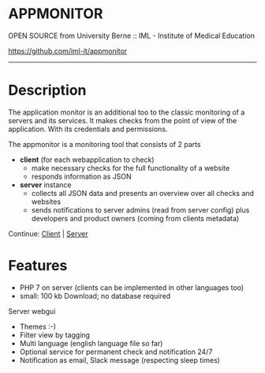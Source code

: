 
# APPMONITOR #

OPEN SOURCE from University Berne :: IML - Institute of Medical Education

https://github.com/iml-it/appmonitor

- - -

# Description #

The application monitor is an additional too to the classic monitoring of a servers and its services. It makes checks from the point of view of the application. With its credentials and permissions.

The appmonitor is a monitoring tool that consists of 2 parts
- **client** (for each webapplication to check)
  - make necessary checks for the full functionality of a website 
  - responds information as JSON
- **server** instance
  - collects all JSON data and presents an overview over all checks and websites
  - sends notifications to server admins (read from server config) plus developers and product owners (coming from clients metadata)


Continue: [Client](client/readme.md) | [Server](server/readme.md)


# Features #

- PHP 7 on server (clients can be implemented in other languages too)
- small: 100 kb Download; no database required


Server webgui
- Themes :-)
- Filter view by tagging
- Multi language (english language file so far)
- Optional service for permanent check and notification 24/7
- Notification as email, Slack message (respecting sleep times)
